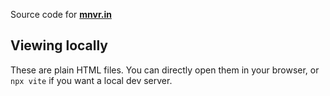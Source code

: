 Source code for **[mnvr.in](https://mnvr.in)**

## Viewing locally

These are plain HTML files. You can directly open them in your browser, or `npx
vite` if you want a local dev server.
